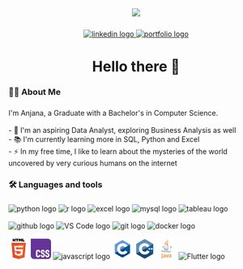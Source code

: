 <!-- My tech stack includes the following: 

<code><img height="25" src="https://raw.githubusercontent.com/github/explore/80688e429a7d4ef2fca1e82350fe8e3517d3494d/topics/javascript/javascript.png"></code> 
<code><img height="30" src="https://raw.githubusercontent.com/github/explore/80688e429a7d4ef2fca1e82350fe8e3517d3494d/topics/html/html.png"></code><code><img height="30" src="https://raw.githubusercontent.com/github/explore/80688e429a7d4ef2fca1e82350fe8e3517d3494d/topics/css/css.png"></code> 
<code><img height="25" src="https://raw.githubusercontent.com/github/explore/80688e429a7d4ef2fca1e82350fe8e3517d3494d/topics/cpp/cpp.png"></code> 
<code><img height="30" src="https://raw.githubusercontent.com/github/explore/80688e429a7d4ef2fca1e82350fe8e3517d3494d/topics/python/python.png"></code>
<code><img height="30" src="https://raw.githubusercontent.com/github/explore/80688e429a7d4ef2fca1e82350fe8e3517d3494d/topics/c/c.png"></code> 
<code><img height="30" src="https://raw.githubusercontent.com/github/explore/80688e429a7d4ef2fca1e82350fe8e3517d3494d/topics/java/java.png"></code>
<!-- <img height = "18" alt="html5" src="https://img.shields.io/badge/-HTML5-E34F26?style=flat-square&logo=html5&logoColor=white"/>  -->


<div align="center">
  <img height="150" src="https://miro.medium.com/v2/resize:fit:944/0*F4t8-xz-b98ZcvEH.gif"  />
</div>

###

<div align="center">
 <a href="http://www.linkedin.com/in/anjana-gnanaseelan" target="_blank">  
  <img src="https://img.shields.io/static/v1?message=LinkedIn&logo=linkedin&label=&color=0077B5&logoColor=white&labelColor=&style=for-the-badge" height="25" alt="linkedin logo"  /> </a>
 <a href="https://sites.google.com/view/anjanagnanaseelan?usp=sharing" target="_blank"> 
  <img src="https://img.shields.io/static/v1?message=Portfolio&logo=internet-explorer&label=&color=0078D4&logoColor=white&labelColor=&style=for-the-badge" height="25" alt="portfolio logo"/>
</a> 

###

###

<h1 align="center">Hello there 👋</h1>

###

<h3 align="left">👩‍💻  About Me</h3>

### 

<p align="left">I'm Anjana, a Graduate with a Bachelor's in Computer Science. <br><br>- 🔭 I'm an aspiring Data Analyst, exploring Business Analysis as well <br>- 📚 I'm currently learning more in SQL, Python and Excel <br>- ⚡ In my free time, I like to learn about the mysteries of the world uncovered by very curious humans on the internet </p>

### 

<h3 align="left">🛠 Languages and tools</h3>

###

<div align="left">
  <img src="https://cdn.jsdelivr.net/gh/devicons/devicon/icons/python/python-original-wordmark.svg" height="40" alt="python logo"  />
    
  <img src="https://cdn.jsdelivr.net/gh/devicons/devicon/icons/r/r-original.svg" height="40" alt="r logo"  />
    
  <img src="https://static.vecteezy.com/system/resources/thumbnails/027/179/360/small_2x/microsoft-excel-icon-logo-symbol-free-png.png" height="40" alt="excel logo"  />
  
  <img src="https://cdn.jsdelivr.net/gh/devicons/devicon/icons/mysql/mysql-original.svg" height="40" alt="mysql logo"  />

  <img src="https://upload.wikimedia.org/wikipedia/commons/4/4b/Tableau_Logo.png" height="40" alt="tableau logo"  />

  <br> 
  <br> 
  
  <img src="https://cdn.jsdelivr.net/gh/devicons/devicon/icons/github/github-original.svg" height="40" alt="github logo"  />

  <img src="https://cdn.jsdelivr.net/gh/devicons/devicon/icons/vscode/vscode-original.svg" height="40" alt="VS Code logo" /> 

  <img src="https://cdn.jsdelivr.net/gh/devicons/devicon/icons/git/git-original.svg" height="40" alt="git logo" />
  
  <img src="https://cdn.jsdelivr.net/gh/devicons/devicon/icons/docker/docker-plain-wordmark.svg" height="40" alt="docker logo"  /> 

  <br>
  <br> 
  
  <img src="https://raw.githubusercontent.com/github/explore/80688e429a7d4ef2fca1e82350fe8e3517d3494d/topics/html/html.png" height="40" alt="html logo"  /> 

  <img src="https://raw.githubusercontent.com/github/explore/80688e429a7d4ef2fca1e82350fe8e3517d3494d/topics/css/css.png" height="40" alt="css logo" /> 

  <img src="https://cdn.jsdelivr.net/gh/devicons/devicon/icons/javascript/javascript-original.svg" height="40" alt="javascript logo"  />
  
  <img src="https://raw.githubusercontent.com/github/explore/80688e429a7d4ef2fca1e82350fe8e3517d3494d/topics/c/c.png" height="40" alt="c logo" /> 
  
  <img src="https://raw.githubusercontent.com/github/explore/80688e429a7d4ef2fca1e82350fe8e3517d3494d/topics/cpp/cpp.png" height="40" alt="cpp logo" /> 
  
  <img src="https://raw.githubusercontent.com/github/explore/80688e429a7d4ef2fca1e82350fe8e3517d3494d/topics/java/java.png" height="40" alt="java logo" /> 

  <img src="https://cdn.jsdelivr.net/gh/devicons/devicon/icons/flutter/flutter-original.svg" height="40" alt="Flutter logo" />

<!--  <img src="" height="40" alt="x logo" /> 
    <img src="" height="40" alt="x logo" /> 
    <img src="" height="40" alt="x logo" /> --> 

</div>

###

<!-- <h3 align="left">🔥   My Stats :</h3>

###

<div align="center">
  <img src="https://streak-stats.demolab.com?user=maurodesouza&locale=en&mode=daily&theme=dark&hide_border=false&border_radius=5&order=3" height="220" alt="streak graph"  />
</div>

### --> 
